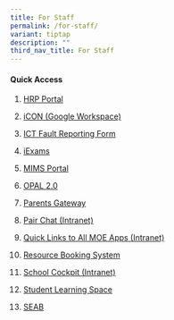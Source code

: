 ```yaml
---
title: For Staff
permalink: /for-staff/
variant: tiptap
description: ""
third_nav_title: For Staff
---
```

<h4>Quick Access</h4>
<ol data-tight="true" class="tight">
<li>
<p><a href="https://www.hrp.gov.sg/hrp/#/" rel="noopener nofollow" target="_blank">HRP Portal</a>
</p>
</li>
<li>
<p><a href="https://accounts.google.com/v3/signin/identifier?continue=https%3A%2F%2Fmail.google.com%2Fmail%2Fu%2F0%2F&amp;dsh=S1310217941%3A1761634061666116&amp;emr=1&amp;followup=https%3A%2F%2Fmail.google.com%2Fmail%2Fu%2F0%2F&amp;ifkv=ARESoU0DWtba-lUNtgb0xycYoBoc7Crislm9p5tQ6udMl4o-8UpYfIyQEM--L_DM8v55AMFUIAoolg&amp;osid=1&amp;passive=1209600&amp;service=mail&amp;flowName=GlifWebSignIn&amp;flowEntry=ServiceLogin#inbox" rel="noopener nofollow" target="_blank">iCON (Google Workspace)</a>
</p>
</li>
<li>
<p><a href="https://forms.gle/faJUztT2Me6U4meP9" rel="noopener nofollow" target="_blank">ICT Fault Reporting Form</a>
</p>
</li>
<li>
<p><a href="https://iexams.seab.gov.sg/sso/login" rel="noopener nofollow" target="_blank">iExams</a>
</p>
</li>
<li>
<p><a href="https://idp.mims.moe.gov.sg/nidp/app/login?locale=en_US" rel="noopener nofollow" target="_blank">MIMS Portal</a>
</p>
</li>
<li>
<p><a href="https://idm.opal2.moe.edu.sg/Account/Login?ReturnUrl=%2Fconnect%2Fauthorize%2Fcallback%3Fresponse_type%3Dcode%26client_id%3DOpal2WebApp%26state%3DbXJKZlUyQ3FSdnVaOVJCUGdIckFNd0Y1SVc2RWY2Wlpra1hVa05QaER0TTFF%26redirect_uri%3Dhttps%253A%252F%252Fwww.opal2.moe.edu.sg%252Fapp%252Findex.html%26scope%3Droles%2520profile%2520cxprofile%2520openid%2520cxDomainInternalApi%26code_challenge%3DlyC7MJpOMjGHhULCBR5lVdwojyqX-brD8Ti24V8Gb2M%26code_challenge_method%3DS256%26nonce%3DbXJKZlUyQ3FSdnVaOVJCUGdIckFNd0Y1SVc2RWY2Wlpra1hVa05QaER0TTFF" rel="noopener nofollow" target="_blank">OPAL 2.0</a>
</p>
</li>
<li>
<p><a href="https://pg.moe.edu.sg/" rel="noopener nofollow" target="_blank">Parents Gateway</a> 
</p>
</li>
<li>
<p><a href="https://pair.gov.sg/login" rel="noopener nofollow" target="_blank">Pair Chat (Intranet)</a>
</p>
</li>
<li>
<p><a href="https://intranet.moe.gov.sg/my-workspace-admin/Pages/applications/index.aspx" rel="noopener nofollow" target="_blank">Quick Links to All MOE Apps (Intranet)</a>
</p>
</li>
<li>
<p><a href="https://rbs.avero-tech.com/login.html" rel="noopener nofollow" target="_blank">Resource Booking System</a>
</p>
</li>
<li>
<p><a href="https://schoolcockpit.moe.gov.sg/" rel="noopener nofollow" target="_blank">School Cockpit (Intranet)</a>
</p>
</li>
<li>
<p><a href="https://www.learning.moe.edu.sg/" rel="noopener nofollow" target="_blank">Student Learning Space</a>
</p>
</li>
<li>
<p><a href="https://www.seab.gov.sg/" rel="noopener nofollow" target="_blank">SEAB</a>
</p>
</li>
</ol>
<p></p>